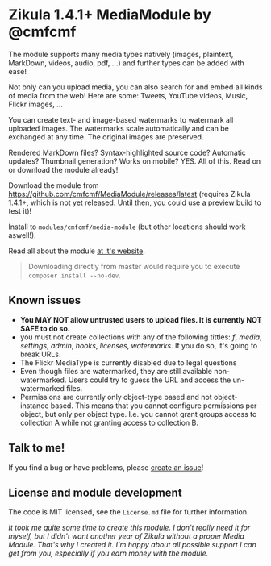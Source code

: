 Zikula 1.4.1+ MediaModule by @cmfcmf
====================================

The module supports many media types natively (images, plaintext, MarkDown, videos, audio, pdf, …)
and further types can be added with ease! 

Not only can you upload media, you can also search for and embed all kinds of media from the web!
Here are some: Tweets, YouTube videos, Music, Flickr images, …

You can create text- and image-based watermarks to watermark all uploaded images.
The watermarks scale automatically and can be exchanged at any time. 
The original images are preserved. 

Rendered MarkDown files? Syntax-highlighted source code? Automatic updates?
Thumbnail generation? Works on mobile? YES. All of this. Read on or download the module already! 

Download the module from https://github.com/cmfcmf/MediaModule/releases/latest 
(requires Zikula 1.4.1+, which is not yet released. Until then, you could use 
[a preview build](http://zikula.org/library/releases) to test it)!

Install to `modules/cmfcmf/media-module` (but other locations should work aswell!).

Read all about the module [at it's website](http://cmfcmf.github.io/MediaModule).

> Downloading directly from master would require you to execute `composer install --no-dev`.

## Known issues
- **You MAY NOT allow untrusted users to upload files. It is currently NOT SAFE to do so.**
- you must not create collections with any of the following tittles: *f*, *media*, *settings*, *admin*, *hooks*, *licenses*, *watermarks*. If you do so, it's going to break URLs.
- The Flickr MediaType is currently disabled due to legal questions
- Even though files are watermarked, they are still available non-watermarked. Users could try to guess
  the URL and access the un-watermarked files.
- Permissions are currently only object-type based and not object-instance based. This means that you
  cannot configure permissions per object, but only per object type. I.e. you cannot grant groups
  access to collection A while not granting access to collection B.

## Talk to me!
If you find a bug or have problems, please [create an issue](https://github.com/cmfcmf/MediaModule/issues/new)!

## License and module development

The code is MIT licensed, see the `License.md` file for further information.

*It took me quite some time to create this module. I don't really need it for myself, but I didn't
want another year of Zikula without a proper Media Module. That's why I created it. I'm happy about
all possible support I can get from you, especially if you earn money with the module.*
